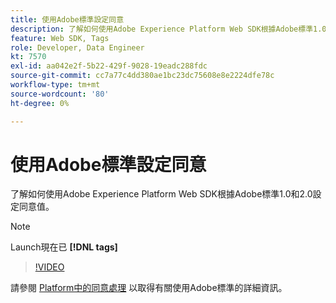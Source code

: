```yaml
---
title: 使用Adobe標準設定同意
description: 了解如何使用Adobe Experience Platform Web SDK根據Adobe標準1.0和2.0設定同意值。
feature: Web SDK, Tags
role: Developer, Data Engineer
kt: 7570
exl-id: aa042e2f-5b22-429f-9028-19eadc288fdc
source-git-commit: cc7a77c4dd380ae1bc23dc75608e8e2224dfe78c
workflow-type: tm+mt
source-wordcount: '80'
ht-degree: 0%

---
```


# 使用Adobe標準設定同意

了解如何使用Adobe Experience Platform Web SDK根據Adobe標準1.0和2.0設定同意值。

>[!NOTE]
>
> Launch現在已 **[!DNL tags]**

>[!VIDEO](https://video.tv.adobe.com/v/332694/?quality=12&learn=on)

請參閱 [Platform中的同意處理](https://experienceleague.adobe.com/docs/experience-platform/landing/governance-privacy-security/consent/iab/overview.html) 以取得有關使用Adobe標準的詳細資訊。
